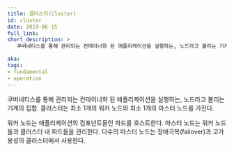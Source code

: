 ```yaml
---
title: 클러스터(Cluster)
id: cluster
date: 2019-06-15
full_link: 
short_description: >
   쿠버네티스를 통해 관리되는 컨테이너화 된 애플리케이션을 실행하는, 노드라고 불리는 기계의 집합. 클러스터는 최소 1개의 워커 노드와 최소 1개의 마스터 노드를 가진다.

aka: 
tags:
- fundamental
- operation
---
```

쿠버네티스를 통해 관리되는 컨테이너화 된 애플리케이션을 실행하는, 노드라고 불리는 기계의 집합. 클러스터는 최소 1개의 워커 노드와 최소 1개의 마스터 노드를 가진다.

<!--more--> 
워커 노드는 애플리케이션의 컴포넌트들인 파드를 호스트한다. 마스터 노드는 워커 노드들과 클러스터 내 파드들을 관리한다. 다수의 마스터 노드는 장애극복(failover)과 고가용성의 클러스터에서 사용한다.
